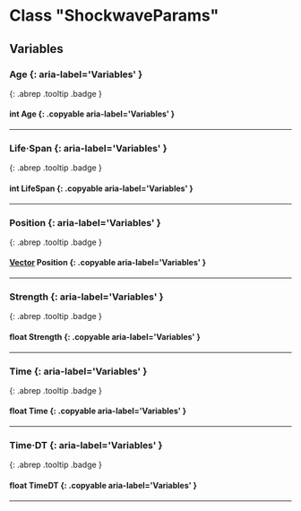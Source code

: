 # Class "ShockwaveParams"
## Variables
### Age {: aria-label='Variables' }
[ ](#){: .abrep .tooltip .badge }
#### int Age  {: .copyable aria-label='Variables' }

___ 
### Life·Span {: aria-label='Variables' }
[ ](#){: .abrep .tooltip .badge }
#### int LifeSpan  {: .copyable aria-label='Variables' }

___ 
### Position {: aria-label='Variables' }
[ ](#){: .abrep .tooltip .badge }
#### [Vector](../rep/Vector) Position  {: .copyable aria-label='Variables' }

___ 
### Strength {: aria-label='Variables' }
[ ](#){: .abrep .tooltip .badge }
#### float Strength  {: .copyable aria-label='Variables' }

___ 
### Time {: aria-label='Variables' }
[ ](#){: .abrep .tooltip .badge }
#### float Time  {: .copyable aria-label='Variables' }

___ 
### Time·DT {: aria-label='Variables' }
[ ](#){: .abrep .tooltip .badge }
#### float TimeDT  {: .copyable aria-label='Variables' }

___ 
